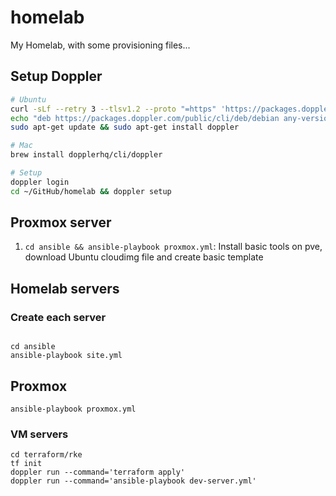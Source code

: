 # homelab

My Homelab, with some provisioning files...

## Setup Doppler

```sh
# Ubuntu
curl -sLf --retry 3 --tlsv1.2 --proto "=https" 'https://packages.doppler.com/public/cli/gpg.DE2A7741A397C129.key' | sudo apt-key add -
echo "deb https://packages.doppler.com/public/cli/deb/debian any-version main" | sudo tee /etc/apt/sources.list.d/doppler-cli.list
sudo apt-get update && sudo apt-get install doppler

# Mac
brew install dopplerhq/cli/doppler

# Setup
doppler login
cd ~/GitHub/homelab && doppler setup
```

## Proxmox server

1. `cd ansible && ansible-playbook proxmox.yml`: Install basic tools on pve, download Ubuntu cloudimg file and create basic template

## Homelab servers

### Create each server

```shell

```

```shell
cd ansible
ansible-playbook site.yml
```



## Proxmox

```shell
ansible-playbook proxmox.yml
```

### VM servers

```shell
cd terraform/rke
tf init
doppler run --command='terraform apply'
doppler run --command='ansible-playbook dev-server.yml'
```
